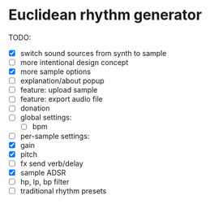 # Euclidean rhythm generator

TODO:

- [X] switch sound sources from synth to sample
- [ ] more intentional design concept
- [X] more sample options
- [ ] explanation/about popup
- [ ] feature: upload sample
- [ ] feature: export audio file
- [ ] donation
- [ ] global settings:
  - [ ] bpm
- [ ]  per-sample settings:
  - [X] gain
  - [X] pitch
  - [ ] fx send verb/delay
  - [X] sample ADSR
  - [ ] hp, lp, bp filter
  - [ ] traditional rhythm presets
